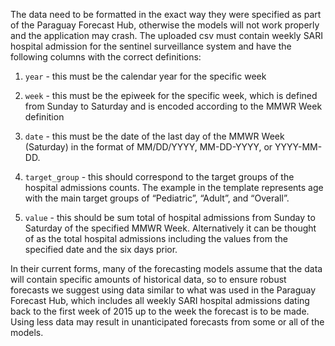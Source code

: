 The data need to be formatted in the exact way they were specified as part of the Paraguay Forecast Hub, otherwise the models will not work properly and the application may crash. The uploaded csv must contain weekly SARI hospital admission for the sentinel surveillance system and have the following columns with the correct definitions:

1.  `year` - this must be the calendar year for the specific week

2.  `week` - this must be the epiweek for the specific week, which is defined from Sunday to Saturday and is encoded according to the MMWR Week definition

3.  `date` - this must be the date of the last day of the MMWR Week (Saturday) in the format of MM/DD/YYYY, MM-DD-YYYY, or YYYY-MM-DD.

4.  `target_group` - this should correspond to the target groups of the hospital admissions counts. The example in the template represents age with the main target groups of “Pediatric”, “Adult”, and “Overall”.

5.  `value` - this should be sum total of hospital admissions from Sunday to Saturday of the specified MMWR Week. Alternatively it can be thought of as the total hospital admissions including the values from the specified date and the six days prior.

In their current forms, many of the forecasting models assume that the data will contain specific amounts of historical data, so to ensure robust forecasts we suggest using data similar to what was used in the Paraguay Forecast Hub, which includes all weekly SARI hospital admissions dating back to the first week of 2015 up to the week the forecast is to be made. Using less data may result in unanticipated forecasts from some or all of the models.
